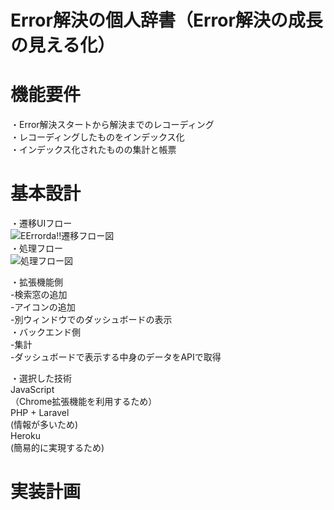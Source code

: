 # Error解決の個人辞書（Error解決の成長の見える化）

# 機能要件
・Error解決スタートから解決までのレコーディング<br>
・レコーディングしたものをインデックス化<br>
・インデックス化されたものの集計と帳票<br>



# 基本設計
・遷移UIフロー<br>
![EErrorda!!遷移フロー図](https://user-images.githubusercontent.com/75469934/152122934-9893a020-99c6-4421-aa54-d00b5c42e150.jpeg)
 <br>
  ・処理フロー<br>
 ![処理フロー図](https://user-images.githubusercontent.com/75469934/152130169-f2e789b3-f88a-4a95-a72e-a0a18b9b15e4.jpeg)
<br>


・拡張機能側<br>
-検索窓の追加<br>
-アイコンの追加<br>
-別ウィンドウでのダッシュボードの表示<br>
・バックエンド側<br>
-集計<br>
-ダッシュボードで表示する中身のデータをAPIで取得<br>

・選択した技術<br>
JavaScript <br>
（Chrome拡張機能を利用するため）<br>
PHP + Laravel <br>
(情報が多いため)<br>
Heroku <br>
(簡易的に実現するため)<br>




# 実装計画
